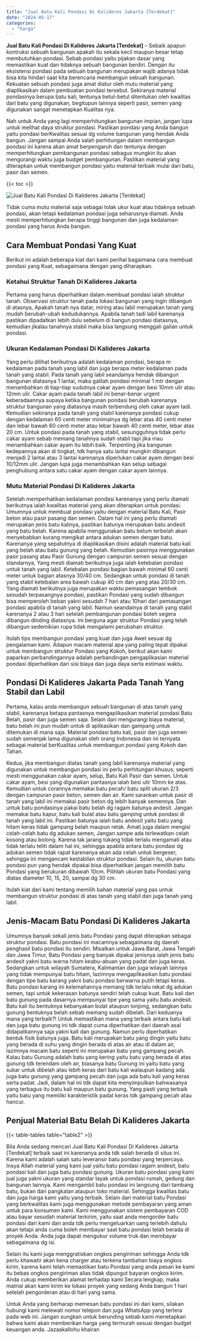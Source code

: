 ```yaml
---
title: "Jual Batu Kali Pondasi Di Kalideres Jakarta [Terdekat]"
date: "2024-05-17"
categories: 
  - "harga"
---
```


**Jual Batu Kali Pondasi Di Kalideres Jakarta \[Terdekat\]** – Sebaik apapun kontruksi sebuah bangunan apakah itu sekala kecil maupun besar tetap membutuhkan pondasi. Sebab pondasi yaitu pijakan dasar yang memastikan kuat dan tidaknya sebuah bangunan berdiri. Dengan itu eksistensi pondasi pada sebuah bangunan merupakan wajib adanya tidak bisa kita hindari saat kita berencana membangun sebuah bangunan. Kekuatan sebuah pondasi juga amat diatur oleh mutu material yang diaplikasikan dalam pembuatan pondasi tersebut. Sekiranya material pondasinya berupa batu kali, tentunya betul-betul ditentukan oleh kwalitas dari batu yang digunakan, begitupun lainnya seperti pasir, semen yang digunakan sangat menetapkan Kualitas nya.

Nah untuk Anda yang lagi memperhitungkan bangunan impian, jangan lupa untuk melihat daya struktur pondasi. Pastikan pondasi yang Anda bangun yaitu pondasi berKwalitas sesuai dg volume bangunan yang hendak Anda bangun. Jangan sampai Anda salah perhitungan dalam membangun pondasi ini karena akan amat berpengaruh dan tentunya dengan memperhitungkan pembangunan pondasi sebagus mungkin itu akan mengurangi waktu juga budget pembangunan. Pastikan material yang diterapkan untuk membangun pondasi yaitu material terbaik mulai dari batu, pasir dan semen.

{{< toc >}}

![Jual Batu Kali Pondasi Di Kalideres Jakarta [Terdekat]](/images/jual-batu-kali-07.png)

Tidak cuma mutu material saja sebagai tolak ukur kuat atau tidaknya sebuah pondasi, akan tetapi kedalaman pondasi juga seharusnya diamati. Anda mesti memperhitungkan berapa tinggi bangunan dan juga kedalaman pondasi yang harus Anda bangun.

## Cara Membuat Pondasi Yang Kuat

Berikut ini adalah beberapa kiat dari kami perihal bagaimana cara membuat pondasi yang Kuat, sebagaimana dengan yang diharapkan.

### Ketahui Struktur Tanah Di Kalideres Jakarta

Pertama yang harus diperhatikan dalam membuat pondasi ialah struktur tanah. Observasi struktur tanah pada lokasi bangunan yang ingin dibangun di atasnya, Apakah tanah nya datar, miring atau labil merupakan tanah yang mudah berubah-ubah kedudukannya. Apabila tanah tadi labil karenanya pastikan dipadatkan lebih dulu sebelum di bangun pondasi diatasnya, kemudian jikalau tanahnya stabil maka bisa langsung menggali galian untuk pondasi.

### Ukuran Kedalaman Pondasi Di Kalideres Jakarta

Yang perlu dilihat berikutnya adalah kedalaman pondasi, berapa m kedalaman pada tanah yang labil dan juga berapa meter kedalaman pada tanah yang stabil. Pada tanah yang labil seandainya hendak dibangun bangunan diatasnya 1 lantai, maka galilah pondasi minimal 1 mtr dengan menambahkan di tiap-tiap sudutnya cakar ayam dengan besi 10mm ulir atau 12mm ulir. Cakar ayam pada tanah labil ini benar-benar urgent keberadaannya supaya ketika bangunan pondasi berubah karenanya struktur bangunan yang diatasnya masih terbendung oleh cakar ayam tadi. Kemudian sekiranya pada tanah yang stabil karenanya pondasi cukup dengan kedalaman 60 centi meter minimalnya dg lebar atas 40 centi meter dan lebar bawah 60 centi meter atau lebar bawah 40 centi meter, lebar atas 20 cm. Untuk pondasi pada tanah yang stabil, sesungguhnya tidak perlu cakar ayam sebab memang tanahnya sudah stabil tapi jika mau menambahkan cakar ayam itu lebih baik. Terpenting jika bangunan kedepannya akan di tingkat, tdk hanya satu lantai mungkin dibangun menjadi 2 lantai atau 3 lantai karenanya diperlukan cakar ayam dengan besi 10/12mm ulir. Jangan lupa juga menambahkan kan selup sebagai penghubung antara satu cakar ayam dengan cakar ayam lainnya.

### Mutu Material Pondasi Di Kalideres Jakarta

Setelah memperhatikan kedalaman pondasi karenanya yang perlu diamati berikutnya ialah kwalitas material yang akan diterapkan untuk pondasi. Umumnya untuk membuat pondasi yaitu dengan material Batu Kali, Pasir beton atau pasir pasang dan semen. Dalam hal ini yang perlu diamati merupakan jenis batu kalinya, pastikan batunya merupakan batu andesit yang batu belah. Karena apabila menggunakan batu belum terbelah akan menyebabkan kurang mengikat antara adukan semen dengan batu. Karenanya yang sepatutnya di diaplikasikan disini adalah material batu kali yang belah atau batu gunung yang belah. Kemudian pasirnya menggunakan pasir pasang atau Pasir Gunung dengan campuran semen sesuai dengan standarnya, Yang mesti diamati berikutnya juga ialah ketebalan pondasi untuk tanah yang labil. Ketebalan pondasi bagian bawah minimal 60 centi meter untuk bagian atasnya 30/40 cm. Sedangkan untuk pondasi di tanah yang stabil ketebalan area bawah cukup 40 cm dan yang atas 20/30 cm. Yang diamati berikutnya juga merupakan waktu pemasangan tembok sesudah terpasangnya pondasi, pastikan Pondasi yang sudah dibangun bisa memperoleh beban yakni sesudah 7 hari atau 10hari dari pemasangan pondasi apabila di tanah yang labil. Namun seandainya di tanah yang stabil karenanya 2 atau 3 hari setelah pembangunan pondasi boleh segera dibangun dinding diatasnya. Ini berguna agar struktur Pondasi yang telah dibangun sedemikian rupa tidak mengalami perubahan struktur.

Itulah tips membangun pondasi yang kuat dan juga Awet sesuai dg pengalaman kami. Adapun macam material apa yang paling tepat dipakai untuk membangun struktur Pondasi yang Kokoh, berikut akan kami paparkan perbandingannya adalah perbandingan pengaplikasian material pondasi diperhatikan dari sisi biaya dan juga daya serta estimasi waktu.

## Pondasi Di Kalideres Jakarta Pada Tanah Yang Stabil dan Labil

Pertama, kalau anda membangun sebuah bangunan di atas tanah yang stabil, karenanya betapa pantasnya mengaplikasikan material pondasi Batu Belah, pasir dan juga semen saja. Selain dari mengurangi biaya material, batu belah ini pun mudah untuk di aplikasikan dan gampang untuk ditemukan di mana saja. Material pondasi batu kali, pasir dan juga semen sudah semenjak lama digunakan oleh orang Indonesia dan ini ternyata sebagai material berKualitas untuk membangun pondasi yang Kokoh dan Tahan.

Kedua, jika membangun diatas tanah yang labil karenanya material yang digunakan untuk membangun pondasi ini perlu perhitungan khusus; seperti mesti menggunakan cakar ayam, selup, Batu Kali Pasir dan semen. Untuk cakar ayam, besi yang digunakan pantasnya ialah besi ulir 10mm ke atas. Kemudian untuk corannya memakai batu pecah/ batu split ukuran 2/3 dengan campuran pasir beton, semen dan air. Kami sarankan untuk pasir di tanah yang labil ini memakai pasir beton dg lebih banyak semennya. Dan untuk batu pondasinya pakai batu belah dg ragam batunya andesit. Jangan memakai batu kapur, batu kali bulat atau batu gamping untuk pondasi di tanah yang labil ini. Pastikan batunya ialah batu andesit yaitu batu yang hitam keras tidak gampang belah maupun retak. Amati juga dalam mengisi celah-celah batu dg adukan semen, Jangan sampe ada terlewatkan celah kosong atau bolong. Karena tak jarang tukang tidak terlalu mengamati atau tidak terlalu teliti dalam hal ini, sehingga apabila antara batu pondasi dg adukan semen tidak rapat karenanya akan ada celah untuk bergeser, sehingga ini mengancam kestabilan struktur pondasi. Selain itu, ukuran batu pondasi pun yang hendak dipakai bisa diperhatikan jangan memilih batu Pondasi yang berukuran dibawah 10cm. Pilihlah ukuran batu Pondasi yang diatas diameter 10, 15, 20, sampai dg 30 cm.

Itulah kiat dari kami tentang memilih bahan material yang pas untuk membangun struktur pondasi di atas tanah yang stabil dan juga tanah yang labil.

## Jenis-Macam Batu Pondasi Di Kalideres Jakarta

Umumnya banyak sekali jenis batu Pondasi yang dapat diterapkan sebagai struktur pondasi. Batu pondasi ini macamnya sebagaimana dg daerah penghasil batu pondasi itu sendiri. Misalkan untuk Jawa Barat, Jawa Tengah dan Jawa Timur, Batu Pondasi yang banyak dipakai jenisnya ialah jenis batu andesit yakni batu warna hitam keabu-abuan yang padat dan juga keras. Sedangkan untuk wilayah Sumatera, Kalimantan dan juga wilayah lainnya yang tidak mempunyai batu hitam, lazimnya mengaplikasikan batu pondasi dengan tipe batu karang yakni batu pondasi berwarna putih tetapi keras. Batu pondasi karang ini kelemahannya memang tdk terlalu rekat dg adukan semen, tapi untuk kekerasan batunya sendiri telah cukup kuat. Batu kali dan batu gunung pada dasarnya mempunyai tipe yang sama yaitu batu andesit. Batu kali itu bentuknya kebanyakan bulat ataupun lonjong, sedangkan batu gunung bentuknya belah sebab memang sudah dibelah. Dari keduanya mana yang terbaik?! Untuk memastikan mana yang terbaik antara batu kali dan juga batu gunung ini tdk dapat cuma diperhatikan dari daerah asal didapatkannya saja yakni kali dan gunung. Namun perlu diperhatikan bentuk fisik batunya juga. Batu kali merupakan batu yang dingin yaitu batu yang berada di suhu yang dingin berada di atas air atau di dalam air, lazimnya macam batu seperti ini merupakan batu yang gampang pecah. Kalau batu Gunung adalah batu yang kering yaitu batu yang berada di atas gunung tdk terendam oleh air, biasanya batu Gunung ini yaitu batu yang sukar untuk dibelah atau lebih keras dari batu kali walaupun kadang ada juga batu gunung yang gampang pecah dan juga ada batu kali yang keras serta padat. Jadi, dalam hal ini tdk dapat kita menyimpulkan bahwasanya yang terbagus itu batu kali maupun batu gunung. Yang pasti yang terbaik yaitu batu yang memiliki karakteristik padat keras tdk gampang pecah atau hancur.

## Penjual Material Batu Belah Di Kalideres Jakarta

{{< table-tables table="table2" >}}

Bila Anda sedang mencari Jual Batu Kali Pondasi Di Kalideres Jakarta \[Terdekat\] terbaik saat ini karenanya anda tdk salah berada di situs ini. Karena kami adalah salah satu leveransir batu pondasi yang terpercaya. Insya Allah material yang kami jual yaitu batu pondasi ragam andesit, batu pondasi kali dan juga batu pondasi gunung. Ukuran batu pondasi yang kami jual juga yakni ukuran yang standar layak untuk pondasi rumah, gedung dan bangunan lainnya. Kami mengambil batu pondasi ini langsung dari tambang batu, bukan dari pangkalan ataupun toko material. Sehingga kwalitas batu dan juga harga kami yaitu yang terbaik. Selain dari material batu Pondasi yang berkwalitas kami juga menggunakan metode pembayaran yang aman untuk para konsumen kami. Kami menggunakan sistem pembayaran COD atau bayar sesudah material terkirim, yaitu saat anda mengorder batu pondasi dari kami dan anda tdk perlu mengeluarkan uang terlebih dahulu akan tetapi anda cuma boleh membayar saat batu pondasi telah berada di proyek Anda. Anda juga dapat mengukur volume truk dan membayar sebagaimana dg isi.

Selain itu kami juga menggratiskan ongkos pengiriman sehingga Anda tdk perlu khawatir akan kena charger atau terkena tambahan biaya ongkos kirim, karena kami telah memastikan batu Pondasi yang anda pesan ke kami itu bebas ongkos pengiriman alias tidak dipungut bayaran ongkos kirim. Anda cukup memberikan alamat terhadap kami Secara lengkap, maka matrial akan kami kirim ke lokasi proyek yang sedang Anda bangun 1 hari setelah pengorderan atau di hari yang sama.

Untuk Anda yang berharap memesan batu pondasi ini dari kami, silakan hubungi kami melewati nomor telepon dan juga WhatsApp yang tertera pada web ini. Jangan sungkan untuk berunding sebab kami menetapkan bahwa kami akan memberikan harga yang termurah sesuai dengan budget keuangan anda. Jazaakallohu khairan
